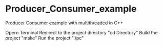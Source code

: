 # Producer_Consumer_example
Producer Consumer example with multithreaded in C++


Opern Terminal
Redirect to the project directory "cd Directory"
Build the project "make"
Run the project "./pc"
